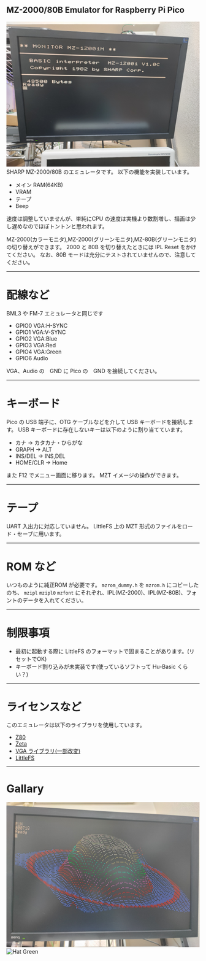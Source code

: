MZ-2000/80B Emulator for Raspberry Pi Pico
---
![screenshot](/pictures/screenshot00.jpg)
SHARP MZ-2000/80B のエミュレータです。
以下の機能を実装しています。

- メイン RAM(64KB)
- VRAM
- テープ
- Beep

速度は調整していませんが、単純にCPU の速度は実機より数割増し、描画は少し遅めなのでほぼトントンと思われます。

MZ-2000(カラーモニタ),MZ-2000(グリーンモニタ),MZ-80B(グリーンモニタ)の切り替えができます。
2000 と 80B を切り替えたときには IPL Reset をかけてください。
なお、80B モードは充分にテストされていませんので、注意してください。

---
# 配線など

BML3 や FM-7 エミュレータと同じです

- GPIO0 VGA:H-SYNC
- GPIO1 VGA:V-SYNC
- GPIO2 VGA:Blue
- GPIO3 VGA:Red
- GPIO4 VGA:Green
- GPIO6 Audio

VGA、Audio の　GND に Pico の　GND を接続してください。

---
# キーボード

Pico の USB 端子に、OTG ケーブルなどを介して USB キーボードを接続します。
USB キーボードに存在しないキーは以下のように割り当てています。

- カナ → カタカナ・ひらがな
- GRAPH → ALT
- INS/DEL → INS,DEL
- HOME/CLR → Home

また F12 でメニュー画面に移ります。
MZT イメージの操作ができます。

---
# テープ

UART 入出力に対応していません。
LittleFS 上の MZT 形式のファイルをロード・セーブに用います。

---
# ROM など

いつものように純正ROM が必要です。
`mzrom_dummy.h` を `mzrom.h` にコピーしたのち、
`mzipl` `mzipl0` `mzfont` にそれぞれ、IPL(MZ-2000)、IPL(MZ-80B)、フォントのデータを入れてください。

---
# 制限事項

- 最初に起動する際に LittleFS のフォーマットで固まることがあります。(リセットでOK)
- キーボード割り込みが未実装です(使っているソフトって Hu-Basic くらい？)

---
# ライセンスなど

このエミュレータは以下のライブラリを使用しています。

- [Z80](https://github.com/redcode/Z80/tree/master)
- [Zeta](https://github.com/redcode/Zeta)
- [VGA ライブラリ(一部改変)](https://github.com/vha3/Hunter-Adams-RP2040-Demos/tree/master/VGA_Graphics)
- [LittleFS](https://github.com/littlefs-project/littlefs)

---
# Gallary

![Hat color](/pictures/screenshot01.jpg)
![Hat Green](/pictures/screenshot02.jpg)